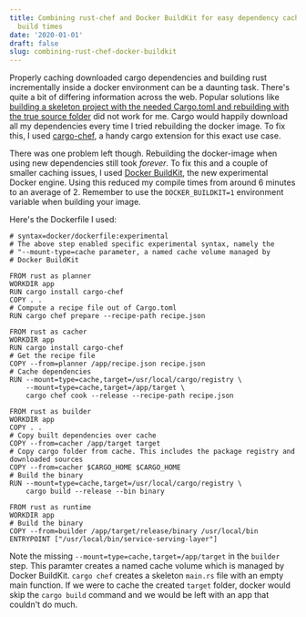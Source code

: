 ```yaml
---
title: Combining rust-chef and Docker BuildKit for easy dependency caching and faster
  build times
date: '2020-01-01'
draft: false
slug: combining-rust-chef-docker-buildkit
--- 
```


Properly caching downloaded cargo dependencies and building rust incrementally inside a docker environment can be a daunting task. There's quite a bit of differing information across the web. Popular solutions like [building a skeleton project with the needed Cargo.toml and rebuilding with the true source folder](https://stackoverflow.com/questions/58473606/cache-rust-dependencies-with-docker-build) did not work for me. Cargo would happily download all my dependencies every time I tried rebuilding the docker image. To fix this, I used [cargo-chef](https://crates.io/crates/cargo-chef), a handy cargo extension for this exact use case.

There was one problem left though. Rebuilding the docker-image when using new dependencies still took _forever_. To fix this and a couple of smaller caching issues, I used [Docker BuildKit](), the new experimental Docker engine. Using this reduced my compile times from around 6 minutes to an average of 2. Remember to use the  `DOCKER_BUILDKIT=1` environment variable when building your image.

Here's the Dockerfile I used:

    # syntax=docker/dockerfile:experimental
    # The above step enabled specific experimental syntax, namely the 
    # "--mount-type=cache parameter, a named cache volume managed by 
    # Docker BuildKit
    
    FROM rust as planner
    WORKDIR app
    RUN cargo install cargo-chef
    COPY . .
    # Compute a recipe file out of Cargo.toml
    RUN cargo chef prepare --recipe-path recipe.json
    
    FROM rust as cacher
    WORKDIR app
    RUN cargo install cargo-chef
    # Get the recipe file
    COPY --from=planner /app/recipe.json recipe.json
    # Cache dependencies
    RUN --mount=type=cache,target=/usr/local/cargo/registry \
        --mount=type=cache,target=/app/target \
        cargo chef cook --release --recipe-path recipe.json
        
    FROM rust as builder
    WORKDIR app
    COPY . .
    # Copy built dependencies over cache
    COPY --from=cacher /app/target target
    # Copy cargo folder from cache. This includes the package registry and downloaded sources
    COPY --from=cacher $CARGO_HOME $CARGO_HOME
    # Build the binary
    RUN --mount=type=cache,target=/usr/local/cargo/registry \
        cargo build --release --bin binary
      
    FROM rust as runtime
    WORKDIR app
    # Build the binary
    COPY --from=builder /app/target/release/binary /usr/local/bin
    ENTRYPOINT ["/usr/local/bin/service-serving-layer"]


Note the missing `--mount=type=cache,target=/app/target` in the `builder` step. This paramter creates a named cache volume which is managed by Docker BuildKit. `cargo chef` creates a skeleton `main.rs` file with an empty main function. If we were to cache the created `target` folder, docker would skip
the `cargo build` command and we would be left with an app that couldn't do much.
